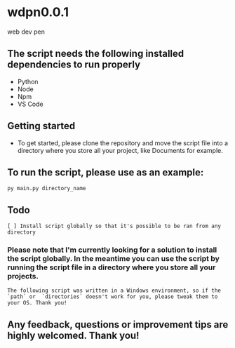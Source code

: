 # wdpn0.0.1
web dev pen

## The script needs the following installed dependencies to run properly
- Python
- Node
- Npm
- VS Code

## Getting started
- To get started, please clone the repository and move the script file into a directory where you store all your project, like Documents for example.
## To run the script, please use as an example:
    py main.py directory_name

## Todo
    [ ] Install script globally so that it's possible to be ran from any directory

### Please note that I'm currently looking for a solution to install the script globally. In the meantime you can use the script by running the script file in a directory where you store all your projects.
    The following script was written in a Windows environment, so if the `path` or  `directories` doesn't work for you, please tweak them to your OS. Thank you! 

## Any feedback, questions or improvement tips are highly welcomed. Thank you!
